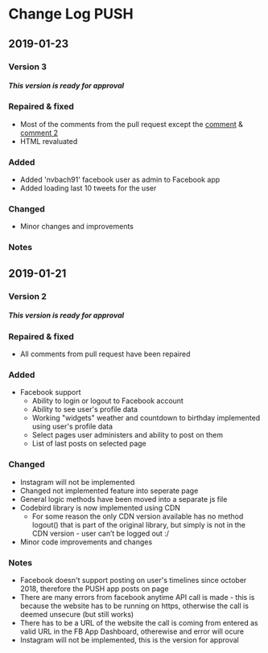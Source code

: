 ﻿# Change Log PUSH

## 2019-01-23
<h3>Version 3</h2>
<h5>This version is ready for approval</h3>

### Repaired & fixed
- Most of the comments from the pull request except the [comment](https://github.com/nvbach91/4IZ268-2018-2019-ZS/pull/323#discussion_r249540292) & [comment 2](https://github.com/nvbach91/4IZ268-2018-2019-ZS/pull/323#discussion_r249540998)
- HTML revaluated

### Added
- Added 'nvbach91' facebook user as admin to Facebook app
- Added loading last 10 tweets for the user


### Changed
- Minor changes and improvements

### Notes


## 2019-01-21
<h3>Version 2</h2>
<h5>This version is ready for approval</h3>

### Repaired & fixed
- All comments from pull request have been repaired

### Added
- Facebook support
    - Ability to login or logout to Facebook account
    - Ability to see user's profile data
    - Working "widgets" weather and countdown to birthday implemented using user's profile data
    - Select pages user administers and ability to post on them
    - List of last posts on selected page

### Changed
- Instagram will not be implemented
- Changed not implemented feature into seperate page
- General logic methods have been moved into a separate js file
- Codebird library is now implemented using CDN
    - For some reason the only CDN version available has no method logout() that is part of the original library, but simply is not in the CDN version - user can’t be logged out :/
- Minor code improvements and changes

### Notes
- Facebook doesn't support posting on user's timelines since october 2018, therefore the PUSH app posts on page
- There are many errors from facebook anytime API call is made - this is because the website has to be running on https, otherwise the call is deemed unsecure (but still works)
- There has to be a URL of the website the call is coming from entered as valid URL in the FB App Dashboard, otherewise and error will ocure
- Instagram will not be implemented, this is the version for approval